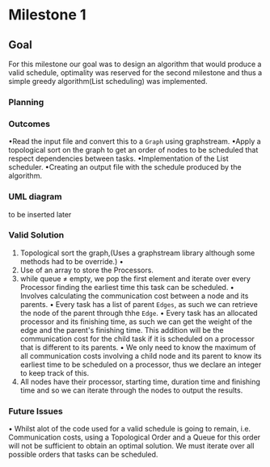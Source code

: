 # Milestone 1

## Goal
For this milestone our goal was to design an algorithm that would produce a valid schedule, optimality was reserved for the second milestone and thus a simple greedy algorithm(List scheduling) was implemented.

### Planning
### Outcomes
•Read the input file and convert this to a `Graph` using graphstream.
•Apply a topological sort on the graph to get an order of nodes to be scheduled that respect dependencies between tasks.
•Implementation of the List scheduler.
•Creating an output file with the schedule produced by the algorithm.

### UML diagram
to be inserted later

### Valid Solution
1. Topological sort the graph,(Uses a graphstream library although some methods had to be override.)
    •
2. Use of an array to store the Processors.
3. while queue ≠ empty, we pop the first element and iterate over every Processor finding the earliest time this task can be scheduled.
    • Involves calculating the communication cost between a node and its parents.
    • Every task has a list of parent `Edges`, as such we can retrieve the node of the parent through thhe `Edge`.
    • Every task has an allocated processor and its finishing time, as such we can get the weight of the edge and the parent's finishing time. This addition will be the 
      communication cost for the child task if it is scheduled on a processor that is different to its parents.
    • We only need to know the maximum of all communication costs involving a child node and its parent to know its earliest time to be scheduled on a processor, thus we 
      declare an integer to keep track of this.
4. All nodes have their processor, starting time, duration time and finishing time and so we can iterate through the nodes to output the results.

### Future Issues
• Whilst alot of the code used for a valid schedule is going to remain, i.e. Communication costs, using a Topological Order and a Queue for this order will not be sufficient to
  obtain an optimal solution. We must iterate over all possible orders that tasks can be scheduled.



